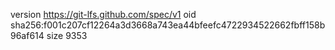 version https://git-lfs.github.com/spec/v1
oid sha256:f001c207cf12264a3d3668a743ea44bfeefc4722934522662fbff158b96af614
size 9353
